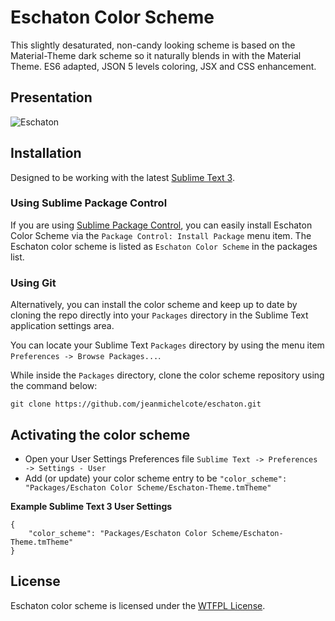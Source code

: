 # Eschaton Color Scheme

This slightly desaturated, non-candy looking scheme is based on the Material-Theme dark scheme so it naturally blends in with the Material Theme. ES6 adapted, JSON 5 levels coloring, JSX and CSS enhancement.

## Presentation

![Eschaton](https://www.dropbox.com/s/b9focu1jhmd4jg1/eschaton_screenGrab.jpeg?dl=1)

## Installation

Designed to be working with the latest [Sublime Text 3](http://www.sublimetext.com/3dev).

### Using Sublime Package Control

If you are using [Sublime Package Control](http://wbond.net/sublime_packages/package_control), you can easily install Eschaton Color Scheme via the `Package Control: Install Package` menu item. The Eschaton color scheme is listed as `Eschaton Color Scheme` in the packages list.

### Using Git

Alternatively, you can install the color scheme and keep up to date by cloning the repo directly into your `Packages` directory in the Sublime Text application settings area.

You can locate your Sublime Text `Packages` directory by using the menu item `Preferences -> Browse Packages...`.

While inside the `Packages` directory, clone the color scheme repository using the command below:

    git clone https://github.com/jeanmichelcote/eschaton.git

## Activating the color scheme

* Open your User Settings Preferences file `Sublime Text -> Preferences -> Settings - User`
* Add (or update) your color scheme entry to be `"color_scheme": "Packages/Eschaton Color Scheme/Eschaton-Theme.tmTheme"` 

**Example Sublime Text 3 User Settings**

    {
        "color_scheme": "Packages/Eschaton Color Scheme/Eschaton-Theme.tmTheme"
    }

## License

Eschaton color scheme is licensed under the [WTFPL License](http://www.wtfpl.net/).